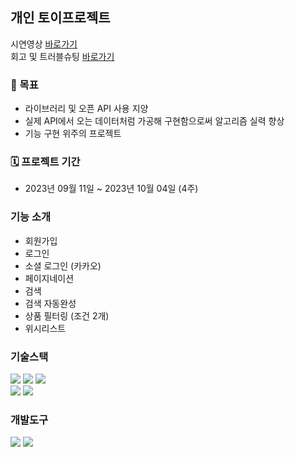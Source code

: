 ## 개인 토이프로젝트

시연영상 [바로가기](https://youtu.be/FXKiB2773nk) <br />
회고 및 트러블슈팅 [바로가기](https://www.notion.so/2-4-9f22179ff729436cadcda6724a267ba9) <br />
  
### 📌 목표
- 라이브러리 및 오픈 API 사용 지양
- 실제 API에서 오는 데이터처럼 가공해 구현함으로써 알고리즘 실력 향상
- 기능 구현 위주의 프로젝트

### 🗓 프로젝트 기간
- 2023년 09월 11일 ~ 2023년 10월 04일 (4주)

### 기능 소개
- 회원가입
- 로그인
- 소셜 로그인 (카카오)
- 페이지네이션
- 검색
- 검색 자동완성
- 상품 필터링 (조건 2개)
- 위시리스트

### 기술스택
<p>
  <img src="https://img.shields.io/badge/javascript-F7DF1E?style=for-the-badge&logo=javascript&logoColor=white">
  <img src="https://img.shields.io/badge/html-E34F26?style=for-the-badge&logo=html5&logoColor=white">
  <img src="https://img.shields.io/badge/css-1572B6?style=for-the-badge&logo=css3&logoColor=white">
<br>
  <img src="https://img.shields.io/badge/vue.js-4FC08D?style=for-the-badge&logo=vue.js&logoColor=white"> 
  <img src="https://img.shields.io/badge/firebase-FFCA28?style=for-the-badge&logo=firebase&logoColor=white">
</p>

### 개발도구
<p>
  <img src="https://img.shields.io/badge/git-%23F05033.svg?style=for-the-badge&logo=git&logoColor=white">
  <img src="https://img.shields.io/badge/github-%23121011.svg?style=for-the-badge&logo=github&logoColor=white">
</p>
